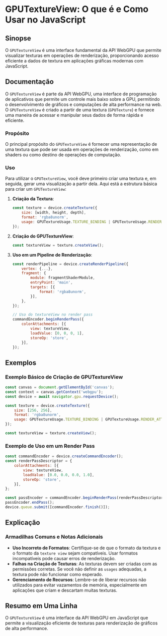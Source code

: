 <!--
Meta Description: # GPUTextureView: O que é e Como Usar no JavaScript ## Sinopse O `GPUTextureView` é uma interface fundamental da API WebGPU que permite visualizar tex...
Meta Keywords: const, gputextureview, uma, javascript, que
-->

# GPUTextureView: O que é e Como Usar no JavaScript

## Sinopse
O `GPUTextureView` é uma interface fundamental da API WebGPU que permite visualizar texturas em operações de renderização, proporcionando acesso eficiente a dados de textura em aplicações gráficas modernas com JavaScript.

## Documentação
O `GPUTextureView` é parte da API WebGPU, uma interface de programação de aplicativos que permite um controle mais baixo sobre a GPU, permitindo o desenvolvimento de gráficos e computações de alta performance na web. O `GPUTextureView` é criado a partir de uma textura (`GPUTexture`) e fornece uma maneira de acessar e manipular seus dados de forma rápida e eficiente.

### Propósito
O principal propósito do `GPUTextureView` é fornecer uma representação de uma textura que pode ser usada em operações de renderização, como em shaders ou como destino de operações de computação.

### Uso
Para utilizar o `GPUTextureView`, você deve primeiro criar uma textura e, em seguida, gerar uma visualização a partir dela. Aqui está a estrutura básica para criar um `GPUTextureView`:

1. **Criação da Textura**:
   ```javascript
   const texture = device.createTexture({
       size: [width, height, depth],
       format: 'rgba8unorm',
       usage: GPUTextureUsage.TEXTURE_BINDING | GPUTextureUsage.RENDER_ATTACHMENT,
   });
   ```

2. **Criação do GPUTextureView**:
   ```javascript
   const textureView = texture.createView();
   ```

3. **Uso em um Pipeline de Renderização**:
   ```javascript
   const renderPipeline = device.createRenderPipeline({
       vertex: {...},
       fragment: {
           module: fragmentShaderModule,
           entryPoint: 'main',
           targets: [{
               format: 'rgba8unorm',
           }],
       },
   });
   
   // Uso do textureView no render pass
   commandEncoder.beginRenderPass({
       colorAttachments: [{
           view: textureView,
           loadValue: [0, 0, 0, 1],
           storeOp: 'store',
       }],
   });
   ```

## Exemplos
### Exemplo Básico de Criação de GPUTextureView
```javascript
const canvas = document.getElementById('canvas');
const context = canvas.getContext('webgpu');
const device = await navigator.gpu.requestDevice();

const texture = device.createTexture({
    size: [256, 256],
    format: 'rgba8unorm',
    usage: GPUTextureUsage.TEXTURE_BINDING | GPUTextureUsage.RENDER_ATTACHMENT,
});

const textureView = texture.createView();
```

### Exemplo de Uso em um Render Pass
```javascript
const commandEncoder = device.createCommandEncoder();
const renderPassDescriptor = {
    colorAttachments: [{
        view: textureView,
        loadValue: [0.0, 0.0, 0.0, 1.0],
        storeOp: 'store',
    }],
};

const passEncoder = commandEncoder.beginRenderPass(renderPassDescriptor);
passEncoder.endPass();
device.queue.submit([commandEncoder.finish()]);
```

## Explicação
### Armadilhas Comuns e Notas Adicionais
- **Uso Incorreto de Formatos**: Certifique-se de que o formato da textura e o formato da `texture view` sejam compatíveis. Usar formatos incompatíveis pode causar erros de renderização.
- **Falhas na Criação de Texturas**: As texturas devem ser criadas com as permissões corretas. Se você não definir as `usages` adequadas, a textura pode não funcionar como esperado.
- **Gerenciamento de Recursos**: Lembre-se de liberar recursos não utilizados para evitar vazamentos de memória, especialmente em aplicações que criam e descartam muitas texturas.

## Resumo em Uma Linha
O `GPUTextureView` é uma interface da API WebGPU em JavaScript que permite a visualização eficiente de texturas para renderização de gráficos de alta performance.